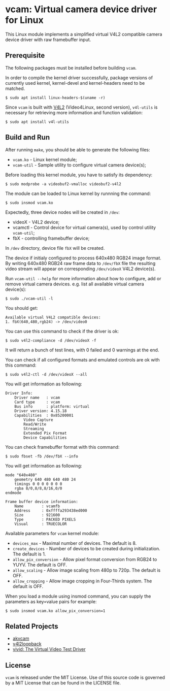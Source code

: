# vcam: Virtual camera device driver for Linux

This Linux module implements a simplified virtual V4L2 compatible camera
device driver with raw framebuffer input.

## Prerequisite

The following packages must be installed before building `vcam`.

In order to compile the kernel driver successfully, package versions
of currently used kernel, kernel-devel and kernel-headers need to be matched.
```shell
$ sudo apt install linux-headers-$(uname -r)
```

Since `vcam` is built with [V4L2](https://en.wikipedia.org/wiki/Video4Linux) (Video4Linux, second version),
`v4l-utils` is necessary for retrieving more information and function validation:
```shell
$ sudo apt install v4l-utils
```

## Build and Run

After running `make`, you should be able to generate the following files:
* `vcam.ko` - Linux kernel module;
* `vcam-util` - Sample utility to configure virtual camera device(s);

Before loading this kernel module, you have to satisfy its dependency:
```shell
$ sudo modprobe -a videobuf2-vmalloc videobuf2-v4l2
```

The module can be loaded to Linux kernel by runnning the command:
```shell
$ sudo insmod vcam.ko
```

Expectedly, three device nodes will be created in `/dev`:
* videoX - V4L2 device;
* vcamctl - Control device for virtual camera(s), used by control utility `vcam-util`;
* fbX - controlling framebuffer device;

In `/dev` directory, device file `fbX` will be created.

The device if initialy configured to process 640x480 RGB24 image format.
By writing 640x480 RGB24 raw frame data to `/dev/fbX` file the resulting
video stream will appear on corresponding `/dev/videoX` V4L2 device(s).

Run `vcam-util --help` for more information about how to configure, add or
remove virtual camera devices.
e.g. list all available virtual camera device(s):
```shell
$ sudo ./vcam-util -l
```

You should get:
```
Available virtual V4L2 compatible devices:
1. fbX(640,480,rgb24) -> /dev/video0
```

You can use this command to check if the driver is ok:
```shell
$ sudo v4l2-compliance -d /dev/videoX -f
```

It will return a bunch of test lines, with 0 failed and 0 warnings at the end.

You can check if all configured formats and emulated controls are ok with this command:
```shell
$ sudo v4l2-ctl -d /dev/videoX --all
```

You will get information as following:
```
Driver Info:
	Driver name   : vcam
	Card type     : vcam
	Bus info      : platform: virtual
	Driver version: 4.15.18
	Capabilities  : 0x85200001
		Video Capture
		Read/Write
		Streaming
		Extended Pix Format
		Device Capabilities
```
You can check framebuffer format with this command:
```shell
$ sudo fbset -fb /dev/fbX --info
```

You will get information as following:
```shell
mode "640x480"
    geometry 640 480 640 480 24
    timings 0 0 0 0 0 0 0
    rgba 8/0,8/8,8/16,0/0
endmode

Frame buffer device information:
    Name        : vcamfb
    Address     : 0xffffa293438ed000
    Size        : 921600
    Type        : PACKED PIXELS
    Visual      : TRUECOLOR
```

Available parameters for `vcam` kernel module:
* `devices_max` - Maximal number of devices. The default is 8.
* `create_devices` - Number of devices to be created during initialization. The default is 1.
* `allow_pix_conversion` - Allow pixel format conversion from RGB24 to YUYV. The default is OFF.
* `allow_scaling` - Allow image scaling from 480p to 720p. The default is OFF.
* `allow_cropping` - Allow image cropping in Four-Thirds system. The default is OFF.

When you load a module using insmod command, you can supply the parameters as key=value pairs for example:
```shell
$ sudo insmod vcam.ko allow_pix_conversion=1
```

## Related Projects

* [akvcam](https://github.com/webcamoid/akvcam)
* [v4l2loopback](https://github.com/umlaeute/v4l2loopback)
* [vivid: The Virtual Video Test Driver](https://www.kernel.org/doc/html/latest/media/v4l-drivers/vivid.html)

## License

`vcam` is released under the MIT License. Use of this source code is governed by
a MIT License that can be found in the LICENSE file.
